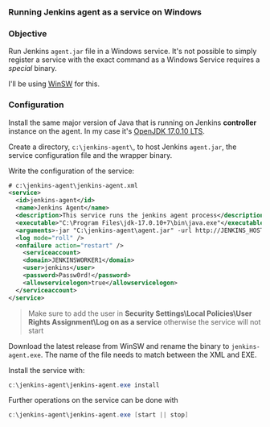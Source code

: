 ### Running Jenkins agent as a service on Windows

### Objective

Run Jenkins `agent.jar` file in a Windows service. It's not possible to simply register a service with the exact command as a Windows Service requires a *special* binary.

I'll be using [WinSW](https://github.com/winsw/winsw) for this.

### Configuration

Install the same major version of Java that is running on Jenkins **controller** instance on the agent. In my case it's [OpenJDK 17.0.10 LTS](https://learn.microsoft.com/en-us/java/openjdk/download#openjdk-17010-lts--see-previous-releases).

Create a directory, `c:\jenkins-agent\`, to host Jenkins `agent.jar`, the service configuration file and the wrapper binary.

Write the configuration of the service:

```xml
# c:\jenkins-agent\jenkins-agent.xml
<service>
  <id>jenkins-agent</id>
  <name>Jenkins Agent</name>
  <description>This service runs the jenkins agent process</description>
  <executable>"C:\Program Files\jdk-17.0.10+7\bin\java.exe"</executable>
  <arguments>-jar "C:\jenkins-agent\agent.jar" -url http://JENKINS_HOST/ -secret JENKINS_AGENT_SECRET -name "jenkins-worker-1" -workDir "C:\jenkins"</arguments>
  <log mode="roll" />
  <onfailure action="restart" />
    <serviceaccount>
    <domain>JENKINSWORKER1</domain>
    <user>jenkins</user>
    <password>Passw0rd!</password>
    <allowservicelogon>true</allowservicelogon>
  </serviceaccount>
</service>
```

> Make sure to add the user in **Security Settings\Local Policies\User Rights Assignment\Log on as a service** otherwise the service will not start

Download the latest release from WinSW and rename the binary to `jenkins-agent.exe`. The name of the file needs to match between the XML and EXE.

Install the service with:

```powershell
c:\jenkins-agent\jenkins-agent.exe install
```

Further operations on the service can be done with

```powershell
c:\jenkins-agent\jenkins-agent.exe [start || stop]
```



